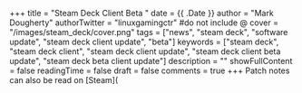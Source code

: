 +++
title = "Steam Deck Client Beta "
date = {{ .Date }}
author = "Mark Dougherty"
authorTwitter = "linuxgamingctr" #do not include @
cover = "/images/steam_deck/cover.png"
tags = ["news", "steam deck", "software update", "steam deck client update", "beta"]
keywords = ["steam deck", "steam deck client", "steam deck client update", "steam deck client beta update", "steam deck beta client update"]
description = ""
showFullContent = false
readingTime = false
draft = false
comments = true
+++
Patch notes can also be read on [Steam](
